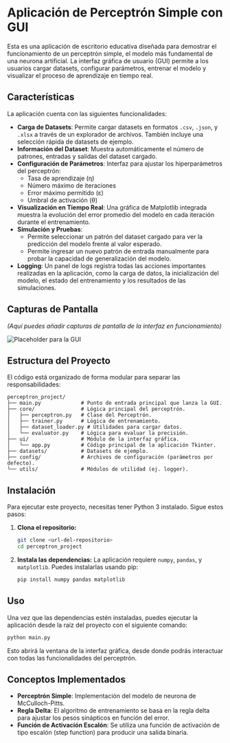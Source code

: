 # Aplicación de Perceptrón Simple con GUI

Esta es una aplicación de escritorio educativa diseñada para demostrar el funcionamiento de un perceptrón simple, el modelo más fundamental de una neurona artificial. La interfaz gráfica de usuario (GUI) permite a los usuarios cargar datasets, configurar parámetros, entrenar el modelo y visualizar el proceso de aprendizaje en tiempo real.

## Características

La aplicación cuenta con las siguientes funcionalidades:

*   **Carga de Datasets**: Permite cargar datasets en formatos `.csv`, `.json`, y `.xlsx` a través de un explorador de archivos. También incluye una selección rápida de datasets de ejemplo.
*   **Información del Dataset**: Muestra automáticamente el número de patrones, entradas y salidas del dataset cargado.
*   **Configuración de Parámetros**: Interfaz para ajustar los hiperparámetros del perceptrón:
    *   Tasa de aprendizaje (η)
    *   Número máximo de iteraciones
    *   Error máximo permitido (ε)
    *   Umbral de activación (θ)
*   **Visualización en Tiempo Real**: Una gráfica de Matplotlib integrada muestra la evolución del error promedio del modelo en cada iteración durante el entrenamiento.
*   **Simulación y Pruebas**:
    *   Permite seleccionar un patrón del dataset cargado para ver la predicción del modelo frente al valor esperado.
    *   Permite ingresar un nuevo patrón de entrada manualmente para probar la capacidad de generalización del modelo.
*   **Logging**: Un panel de logs registra todas las acciones importantes realizadas en la aplicación, como la carga de datos, la inicialización del modelo, el estado del entrenamiento y los resultados de las simulaciones.

## Capturas de Pantalla

*(Aquí puedes añadir capturas de pantalla de la interfaz en funcionamiento)*

![Placeholder para la GUI](https://via.placeholder.com/800x600.png?text=Interfaz+de+la+Aplicación)

## Estructura del Proyecto

El código está organizado de forma modular para separar las responsabilidades:

```
perceptron_project/
├── main.py             # Punto de entrada principal que lanza la GUI.
├── core/               # Lógica principal del perceptrón.
│   ├── perceptron.py   # Clase del Perceptrón.
│   ├── trainer.py      # Lógica de entrenamiento.
│   ├── dataset_loader.py # Utilidades para cargar datos.
│   └── evaluator.py    # Lógica para evaluar la precisión.
├── ui/                 # Módulo de la interfaz gráfica.
│   └── app.py          # Código principal de la aplicación Tkinter.
├── datasets/           # Datasets de ejemplo.
├── config/             # Archivos de configuración (parámetros por defecto).
└── utils/              # Módulos de utilidad (ej. logger).
```

## Instalación

Para ejecutar este proyecto, necesitas tener Python 3 instalado. Sigue estos pasos:

1.  **Clona el repositorio:**
    ```bash
    git clone <url-del-repositorio>
    cd perceptron_project
    ```

2.  **Instala las dependencias:**
    La aplicación requiere `numpy`, `pandas`, y `matplotlib`. Puedes instalarlas usando pip:
    ```bash
    pip install numpy pandas matplotlib
    ```

## Uso

Una vez que las dependencias estén instaladas, puedes ejecutar la aplicación desde la raíz del proyecto con el siguiente comando:

```bash
python main.py
```

Esto abrirá la ventana de la interfaz gráfica, desde donde podrás interactuar con todas las funcionalidades del perceptrón.

## Conceptos Implementados

*   **Perceptrón Simple**: Implementación del modelo de neurona de McCulloch-Pitts.
*   **Regla Delta**: El algoritmo de entrenamiento se basa en la regla delta para ajustar los pesos sinápticos en función del error.
*   **Función de Activación Escalón**: Se utiliza una función de activación de tipo escalón (step function) para producir una salida binaria.
